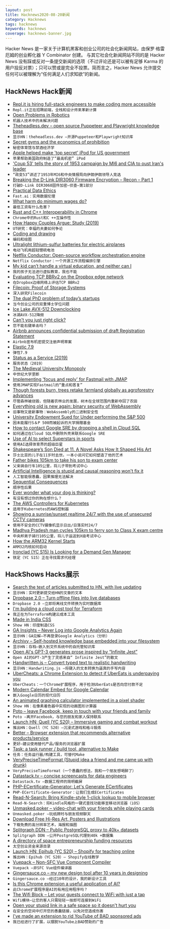 ```yaml
---
layout: post
title: Hacknews2020-08-20新闻
category: Hacknews
tags: hacknews
keywords: hacknews
coverage: hacknews-banner.jpg
---
```


Hacker News 是一家关于计算机黑客和创业公司的社会化新闻网站，由保罗·格雷厄姆的创业孵化器 Y Combinator 创建。
与其它社会化新闻网站不同的是 Hacker News 没有踩或反对一条提交新闻的选项（不过评论还是可以被有足够 Karma 的用户投反对票）；只可以赞或是完全不投票。简而言之，Hacker News 允许提交任何可以被理解为“任何满足人们求知欲”的新闻。

## HackNews Hack新闻


- [Repl.it is hiring full-stack engineers to make coding more accessible](https://repl.it/jobs)
- `Repl.it正在招聘前端，全栈和设计师来革新计算`
- [Open Problems in Robotics](https://scottlocklin.wordpress.com/2020/07/29/open-problems-in-robotics/)
- `机器人技术中的未解决问题`
- [Theheadless.dev – open source Puppeteer and Playwright knowledge base](https://theheadless.dev/)
- `显示HN：theheadless.dev –开源Puppeteer和Playwright知识库`
- [Secret gyms and the economics of prohibition](https://www.npr.org/sections/money/2020/08/11/900895704/secret-gyms-and-the-economics-of-prohibition?s=09)
- `秘密体育馆与禁酒经济学`
- [Apple helped make 'top secret' iPod for US government](https://www.bbc.co.uk/news/technology-53835079)
- `苹果帮助美国政府制造了“最高机密” iPod`
- ['Coup 53' tells the story of 1953 campaign by MI6 and CIA to oust Iran's leader](https://www.npr.org/2020/08/18/903505983/coup-53-tells-the-true-story-of-the-cia-s-campaign-to-oust-iran-s-leader)
- `“政变53”讲述了1953年MI6和中央情报局向伊朗伊朗领导人竞选`
- [Breaking the D-Link DIR3060 Firmware Encryption – Recon – Part 1](https://0x434b.dev/breaking-the-d-link-dir3060-firmware-encryption-recon-part-1/)
- `打破D-Link DIR3060固件加密–侦查–第1部分`
- [Practical Data Ethics](http://ethics.fast.ai)
- `Fast.ai：实用数据伦理`
- [What harm do minimum wages do?](https://www.economist.com/schools-brief/2020/08/15/what-harm-do-minimum-wages-do)
- `最低工资有什么危害？`
- [Rust and C++ Interoperability in Chrome](https://www.chromium.org/Home/chromium-security/memory-safety/rust-and-c-interoperability)
- `Chrome中的Rust和C ++互操作性`
- [How Happy Couples Argue: Study (2019)](https://news.utk.edu/2019/09/16/new-research-sheds-light-on-how-happy-couples-argue/)
- `UT研究：幸福的夫妻如何争论`
- [Coding and drawing](https://statmodeling.stat.columbia.edu/2020/08/08/coding-and-drawing/)
- `编码和绘图`
- [Ultralight lithium-sulfur batteries for electric airplanes](https://spectrum.ieee.org/aerospace/aviation/with-ultralight-lithiumsulfur-batteries-electric-airplanes-could-finally-take-off)
- `电动飞机用超轻锂硫电池`
- [Netflix Conductor: Open-source workflow orchestration engine](https://netflix.github.io/conductor/)
- `Netflix Conductor：一个开源工作流程编排引擎`
- [My kid can’t handle a virtual education, and neither can I](https://www.theatlantic.com/ideas/archive/2020/08/kindergartener-virtual-education/615316/)
- `我的孩子无法进行虚拟教育，我也不能`
- [Evaluating TCP BBRv2 on the Dropbox edge network](https://arxiv.org/abs/2008.07699)
- `在Dropbox边缘网络上评估TCP BBRv2`
- [Filecoin: Proof of Storage Systems](https://blog.coinlist.co/deep-dive-into-filecoin/)
- `深入研究Filecoin`
- [The dual PhD problem of today’s startups](https://techcrunch.com/2020/07/19/the-dual-phd-problem-of-todays-startups/)
- `当今创业公司的双重博士学位问题`
- [Ice Lake AVX-512 Downclocking](https://travisdowns.github.io/blog/2020/08/19/icl-avx512-freq.html)
- `冰湖AVX-512降频`
- [Can't you just right click?](https://lapcatsoftware.com/articles/unsigned.html)
- `您不能右键单击吗？`
- [Airbnb announces confidential submission of draft Registration Statement](https://news.airbnb.com/airbnb-announces-confidential-submission-of-draft-registration-statement/)
- `Airbnb宣布机密提交注册声明草案`
- [Elastic 7.9](https://www.elastic.co/blog/whats-new-in-elastic-7-9-0-free-workplace-search-engine-endpoint-security)
- `弹性7.9`
- [Status as a Service (2019)](https://www.eugenewei.com/blog/2019/2/19/status-as-a-service)
- `服务状态（2019）`
- [The Medieval University Monopoly](https://www.historytoday.com/miscellanies/medieval-university-monopoly)
- `中世纪大学垄断`
- [Implementing 'focus and reply' for Fastmail with JMAP](https://jvns.ca/blog/2020/08/18/implementing--focus-and-reply--for-fastmail/)
- `使用JMAP实现Fastmail的“重点和答复”`
- [Though forests burn, trees retake farmland globally as agroforestry advances](https://news.mongabay.com/2020/08/though-forests-burn-agroforestry-advances-as-trees-retake-farmland-globally/)
- `尽管森林被烧毁，但随着农林业的发展，树木在全球范围内重新夺回了农田`
- [Everything old is new again: binary security of WebAssembly](https://www.usenix.org/conference/usenixsecurity20/presentation/lehmann)
- `旧事物又是新事物：WebAssembly的二进制安全性`
- [University Endowment Sued for Under performing the S&P 500](https://www.institutionalinvestor.com/article/b1ml4nng27k0ln/University-Endowment-Sued-for-Underperforming-the-S-amp-P-500)
- `因未能履行S＆P 500而被起诉的大学捐赠基金`
- [How to contact Google SRE by dropping a shell in Cloud SQL](https://offensi.com/2020/08/18/how-to-contact-google-sre-dropping-a-shell-in-cloud-sql/)
- `如何通过在Cloud SQL中删除外壳来联系Google SRE`
- [Use of AI to select Superstars in sports](https://thinkml.ai/artificial-intelligence-in-cricket-is-a-significant-prediction-strategy-for-players-luck-assessment/)
- `使用AI选择体育界的超级巨星`
- [Shakespeare’s Son Died at 11. A Novel Asks How It Shaped His Art](https://www.nytimes.com/2020/07/17/books/review/hamnet-maggie-ofarrell.html)
- `莎士比亚的儿子在11岁时去世。一本小说问它如何塑造了他的艺术`
- [Father bikes 105km to take his son to exam center](https://translate.googleusercontent.com/translate_c?depth=1&nv=1&pto=aue&rurl=translate.google.com&sl=auto&sp=nmt4&tl=en&u=https://www.industryadda.com/%25E0%25A4%25AE%25E0%25A4%259C%25E0%25A4%25A6%25E0%25A5%2582%25E0%25A4%25B0-%25E0%25A4%25AA%25E0%25A4%25BF%25E0%25A4%25A4%25E0%25A4%25BE-%25E0%25A4%25A8%25E0%25A5%2587-%25E0%25A4%25AC%25E0%25A5%2587%25E0%25A4%259F%25E0%25A5%2587-%25E0%25A4%2595%25E0%25A5%258B-%25E0%25A4%25AA%25E0%25A4%25B0%25E0%25A5%2580%25E0%25A4%2595/&usg=ALkJrhhxisFA_C6guT_SODZrTr-RrfhB6w)
- `父亲骑自行车105公里，将儿子带到考试中心`
- [Artificial Intelligence is stupid and causal reasoning won't fix it](https://arxiv.org/abs/2008.07371)
- `人工智能很愚蠢，因果推理无法解决`
- [Sequential Consequences](https://stuartsierra.com/2020/08/19/sequential-consequences)
- `顺序性后果`
- [Ever wonder what your dog is thinking?](https://pursuit.unimelb.edu.au/articles/ever-wondered-what-your-pet-is-thinking)
- `有没有想过你的狗在想什么？`
- [The AWS Controllers for Kubernetes](https://aws.amazon.com/blogs/containers/aws-controllers-for-kubernetes-ack/)
- `适用于Kubernetes的AWS控制器`
- [Showing a sunrise/sunset realtime 24/7 with the use of unsecured CCTV cameras](https://driesdepoorter.be/24h-sunrise-sunset/)
- `使用不安全的CCTV摄像机显示日出/日落实时24/7`
- [Madhya Pradesh man cycles 105km to ferry son to Class X exam centre](https://www.theweek.in/news/india/2020/08/19/madhya-pradesh-man-cycles-105km-to-ferry-son-to-class-x-exam-centre.html)
- `中央邦男子骑行105公里，将儿子运送到X级考试中心`
- [How the ARM32 Kernel Starts](https://people.kernel.org/linusw/how-the-arm32-kernel-starts)
- `ARM32内核如何启动`
- [Ironclad (YC S15) Is Looking for a Demand Gen Manager](https://jobs.lever.co/ironcladapp/87a32c65-fdc1-4525-9ff4-47a9c4979d6f)
- `铁定（YC S15）正在寻找需求代经理`


## HackShows Hacks展示

- [ Search the text of articles submitted to HN, with live updating](https://hndex.ml/)
- `显示HN：实时更新提交给HN的文章的文本`
- [ Dropbase 2.0 – Turn offline files into live databases](https://www.dropbase.io/)
- `Dropbase 2.0 –立即将离线文件转换为实时数据库`
- [ I'm building a cloud cost tool for Terraform](https://github.com/aliscott/infracost)
- `我正在为Terraform构建云成本工具`
- [ Made in India CSS](https://nishantpainter.github.io/made-in-india-css/)
- `Show HN：印度制造CSS`
- [ GA Insights – Never Log into Google Analytics Again](item?id=24199806)
- `显示HN：GA见解–不再登录Google Analytics（分析）`
- [ Archivy – Self-hosted knowledge base embedded into your filesystem](https://github.com/Uzay-G/archivy)
- `显示HN：存档–嵌入到文件系统中的自托管知识库`
- [ Open AI's GPT-3 generates prose inspired by “Infinite Jest”](http://www.infinite-infinite-jest.com)
- `Open AI的GPT-3产生了灵感来自“ Infinite Jest”的散文`
- [ Handwritten.js – Convert typed text to realistic handwriting](https://github.com/alias-rahil/handwritten.js#README.md)
- `显示HN：Handwriting.js –将键入的文本转换为逼真的手写内容`
- [ UberCheats: a Chrome Extension to detect if UberEats is underpaying you](https://twitter.com/ArminSamii/status/1295857106080456706)
- `UberCheats：一个Chrome扩展程序，用于检测UberEats是否向您付款不足`
- [ Modern Calendar Embed for Google Calendar](https://gra0007.github.io/modern-cal-embed/)
- `嵌入Google日历的现代日历`
- [ An animated graphing calculator implemented in a pixel shader](https://fofpx.com/?pid=graphingcalculator)
- `Show HN：在像素着色器中实现的动画图形计算器`
- [ Poto – leave Facebook, keep in touch with your friends and family](https://poto.app/)
- `Poto –离开Facebook，与您的朋友和家人保持联系`
- [Launch HN: Quell (YC S20) – Immersive gaming and combat workout](item?id=24210098)
- `推出HN：Quell（YC S20）–沉浸式游戏和格斗锻炼`
- [ Better – Browser extension that recommends alternative products/service](https://github.com/nileshtrivedi/better)
- `更好–建议使用替代产品/服务的浏览器扩展`
- [ Task: a task runner / build tool, alternative to Make](https://taskfile.dev/)
- `任务：任务运行器/构建工具，可替代Make`
- [ VeryPreciseTimeFormat (Stupid idea a friend and me came up with drunk)](https://ganymede.naeon.org/vptf/)
- `VeryPreciseTimeFormat（一个愚蠢的想法，我和一个朋友想喝醉了）`
- [ Datastack.tv – concise screencasts for data engineers](https://datastack.tv/)
- `Datastack.tv –数据工程师的简明截屏`
- [ PHP-ECertificate-Generator: Let's Generate ECertificates](https://github.com/praveenscience/PHP-eCertificate-Generator)
- `PHP-ECertificate-Generator：让我们生成ECertificates`
- [ Read-N-Search: Bring Kindle-style 1-click lookup to mobile browser](https://read-n-search.com/)
- `Read-N-Search：将Kindle风格的一键式查找功能移至移动浏览器（iOS）`
- [ Unmasked.poker – video-chat with your friends while playing cards](https://unmasked.poker/)
- `Unmasked.poker –玩纸牌时与朋友视频聊天`
- [ Download Free Hi-Res Art, Posters and Illustrations](https://www.artvee.com)
- `下载免费的高分辨率艺术，海报和插图`
- [ Splitgraph DDN – Public PostgreSQL proxy to 40k+ datasets](https://www.splitgraph.com#)
- `Splitgraph DDN –公开PostgreSQL代理到40k +数据集`
- [ A directory of space entrepreneurship funding resources](https://orbitalindex.com/feature/space-entrepreneurship-funding-sources/)
- `太空创业资金来源目录`
- [Launch HN: Epihub (YC S20) – Shopify for teaching online](item?id=24215376)
- `推出HN：Epihub（YC S20）– Shopify在线教学`
- [ Vuepack – Non-SFC Vue Component Compiler](https://github.com/garage11/vuepack)
- `Vuepack –非SFC Vue组件编译器`
- [ Gingersauce.co – my new design tool after 10 years in designing](https://gingersauce.co/)
- `Gingersauce.co –经过10年的设计，我的新设计工具`
- [ Is this Chrome extension a useful application of AI?](https://crammer.app/)
- `此Chrome扩展程序是AI的有用应用程序吗？`
- [ The Wifi Block – Let your guests connect to WiFi with just a tap](https://thewifiblock.com)
- `Wifi模块–让您的客人只需轻轻一按即可连接到WiFi`
- [ Open your stupid link in a safe space so it doesn't hurt you](https://ISOlation.SITE/?hnxxxxxxx)
- `在安全的空间中打开您的愚蠢链接，以免对您造成伤害`
- [ I've made an extension to rid YouTube of BAD sponsored ads](https://adwhore.net/en)
- `我已经进行了扩展，以摆脱YouTube上BAD赞助的广告`

